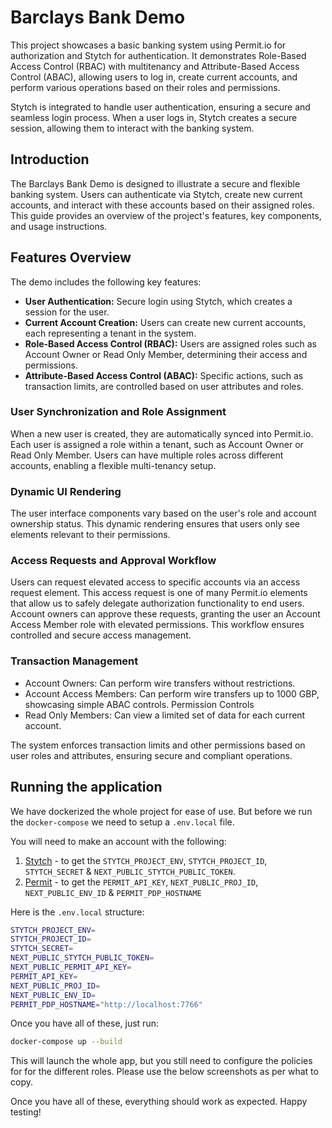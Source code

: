 # Barclays Bank Demo

This project showcases a basic banking system using Permit.io for authorization and Stytch for authentication. It demonstrates Role-Based Access Control (RBAC) with multitenancy and Attribute-Based Access Control (ABAC), allowing users to log in, create current accounts, and perform various operations based on their roles and permissions.

Stytch is integrated to handle user authentication, ensuring a secure and seamless login process. When a user logs in, Stytch creates a secure session, allowing them to interact with the banking system.

## Introduction

The Barclays Bank Demo is designed to illustrate a secure and flexible banking system. Users can authenticate via Stytch, create new current accounts, and interact with these accounts based on their assigned roles. This guide provides an overview of the project's features, key components, and usage instructions.

## Features Overview

The demo includes the following key features:

- **User Authentication:** Secure login using Stytch, which creates a session for the user.
- **Current Account Creation:** Users can create new current accounts, each representing a tenant in the system.
- **Role-Based Access Control (RBAC):** Users are assigned roles such as Account Owner or Read Only Member, determining their access and permissions.
- **Attribute-Based Access Control (ABAC):** Specific actions, such as transaction limits, are controlled based on user attributes and roles.

### User Synchronization and Role Assignment

When a new user is created, they are automatically synced into Permit.io. Each user is assigned a role within a tenant, such as Account Owner or Read Only Member. Users can have multiple roles across different accounts, enabling a flexible multi-tenancy setup.

### Dynamic UI Rendering

The user interface components vary based on the user's role and account ownership status. This dynamic rendering ensures that users only see elements relevant to their permissions.

### Access Requests and Approval Workflow

Users can request elevated access to specific accounts via an access request element. This access request is one of many Permit.io elements that allow us to safely delegate authorization functionality to end users. Account owners can approve these requests, granting the user an Account Access Member role with elevated permissions. This workflow ensures controlled and secure access management.

### Transaction Management

- Account Owners: Can perform wire transfers without restrictions.
- Account Access Members: Can perform wire transfers up to 1000 GBP, showcasing simple ABAC controls.
  Permission Controls
- Read Only Members: Can view a limited set of data for each current account.

The system enforces transaction limits and other permissions based on user roles and attributes, ensuring secure and compliant operations.

## Running the application

We have dockerized the whole project for ease of use. But before we run the `docker-compose` we need to setup a `.env.local` file.

You will need to make an account with the following:

1. [Stytch](https://stytch.com/) - to get the `STYTCH_PROJECT_ENV`, `STYTCH_PROJECT_ID`, `STYTCH_SECRET` & `NEXT_PUBLIC_STYTCH_PUBLIC_TOKEN`.
2. [Permit](https://permit.io/) - to get the `PERMIT_API_KEY`, `NEXT_PUBLIC_PROJ_ID`, `NEXT_PUBLIC_ENV_ID` & `PERMIT_PDP_HOSTNAME`

Here is the `.env.local` structure:

```bash
STYTCH_PROJECT_ENV=
STYTCH_PROJECT_ID=
STYTCH_SECRET=
NEXT_PUBLIC_STYTCH_PUBLIC_TOKEN=
NEXT_PUBLIC_PERMIT_API_KEY=
PERMIT_API_KEY=
NEXT_PUBLIC_PROJ_ID=
NEXT_PUBLIC_ENV_ID=
PERMIT_PDP_HOSTNAME="http://localhost:7766"
```

Once you have all of these, just run:

```bash
docker-compose up --build
```

This will launch the whole app, but you still need to configure the policies for for the different roles.
Please use the below screenshots as per what to copy.

Once you have all of these, everything should work as expected. Happy testing!
